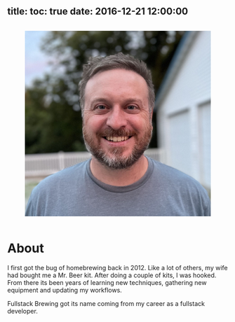 title:
toc: true
date: 2016-12-21 12:00:00
---
<div class="columns is-multiline">
    <div class="column is-three-fifths is-offset-one-fifth">
        <figure class="image">
            <img src="/img/ben_griffith.jpg" class="is-rounded" alt="Ben Griffith" />
        </figure>
    </div>
</div>

# About

I first got the bug of homebrewing back in 2012. Like a lot of others, my wife had bought me a Mr. Beer kit. After doing a couple of kits, I
was hooked. From there its been years of learning new techniques, gathering new equipment and updating my workflows.

Fullstack Brewing got its name coming from my career as a fullstack developer.